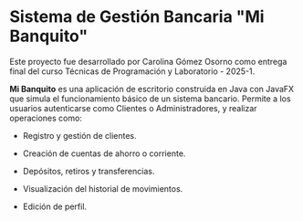 # Sistema de Gestión Bancaria "Mi Banquito"

Este proyecto fue desarrollado por Carolina Gómez Osorno como entrega final del curso Técnicas de Programación y Laboratorio - 2025-1.

**Mi Banquito** es una aplicación de escritorio construida en Java con JavaFX que simula el funcionamiento básico de un sistema bancario. Permite a los usuarios autenticarse como Clientes o Administradores, y realizar operaciones como:

  - Registro y gestión de clientes.

  - Creación de cuentas de ahorro o corriente.

  - Depósitos, retiros y transferencias.

  - Visualización del historial de movimientos.

  - Edición de perfil.
